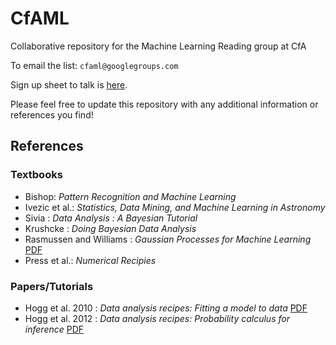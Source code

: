 CfAML
=====

Collaborative repository for the Machine Learning Reading group at CfA

To email the list: `cfaml@googlegroups.com`

Sign up sheet to talk is [here](https://docs.google.com/spreadsheets/d/1d9vLzKhivlN5S5b9sttyAtzCkGKEZhscsOPHJuakWm8/edit?usp=sharing).

Please feel free to update this repository with any additional information or references you find!

## References 

### Textbooks

* Bishop: *Pattern Recognition and Machine Learning*
* Ivezic et al.: *Statistics, Data Mining, and Machine Learning in Astronomy*
* Sivia : *Data Analysis : A Bayesian Tutorial*
* Krushcke : *Doing Bayesian Data Analysis*
* Rasmussen and Williams : *Gaussian Processes for Machine Learning* [PDF](http://www.gaussianprocess.org/gpml/chapters/RW.pdf)
* Press et al.: *Numerical Recipies*

### Papers/Tutorials

* Hogg et al. 2010 : *Data analysis recipes: Fitting a model to data* [PDF](http://arxiv.org/pdf/1008.4686v1)
* Hogg et al. 2012 : *Data analysis recipes: Probability calculus for inference* [PDF](http://arxiv.org/pdf/1205.4446v1)

